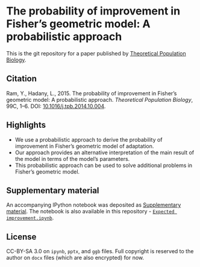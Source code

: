 # The probability of improvement in Fisher’s geometric model: A probabilistic approach

This is the git repository for a paper published by [Theoretical Population Biology](http://tpb2014.yoavram.com/).

## Citation

Ram, Y., Hadany, L., 2015. The probability of improvement in Fisher’s geometric model: A probabilistic approach. _Theoretical Population Biology_, 99C, 1–6. DOI: [10.1016/j.tpb.2014.10.004](http://tpb2014.yoavram.com/).

## Highlights
- We use a probabilistic approach to derive the probability of improvement in Fisher’s geometric model of adaptation.
- Our approach provides an alternative interpretation of the main result of the model in terms of the model’s parameters.
- This probabilistic approach can be used to solve additional problems in Fisher’s geometric model.

## Supplementary material

An accompanying IPython notebook was deposited as [Supplementary  material](http://nbviewer.ipython.org/url/www.sciencedirect.com/science/MiamiMultiMediaURL/1-s2.0-S0040580914000811/1-s2.0-S0040580914000811-mmc1.txt/272364/FULL/S0040580914000811/471cf02085a52c248dc76ae65ad4409d/mmc1.txt). The notebook is also available in this repository - [`Expected improvement.ipynb`](http://nbviewer.ipython.org/github/yoavram/FGMProb/blob/master/Expected%20improvement.ipynb).

## License

CC-BY-SA 3.0 on `ipynb`, `pptx`, and `ggb` files. Full copyright is reserved to the author on `docx` files (which are also encrypted) for now.
